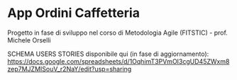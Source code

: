 # App Ordini Caffetteria
Progetto in fase di sviluppo nel corso di Metodologia Agile (FITSTIC) - prof. Michele Orselli

SCHEMA USERS STORIES disponibile qui (in fase di aggiornamento):
https://docs.google.com/spreadsheets/d/1OqhimT3PVmOI3cgUD45ZWxm8zep7MJZMISouV_r2NaY/edit?usp=sharing

